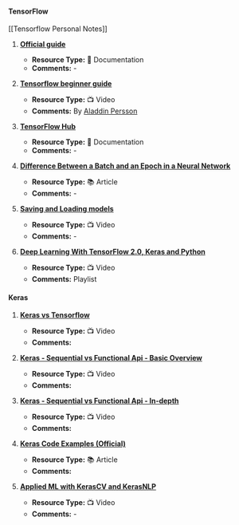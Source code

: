 #### TensorFlow

[[Tensorflow Personal Notes]]

1. [**Official guide**](https://www.tensorflow.org/guide/tensor)
   - **Resource Type:** 📜 Documentation
   - **Comments:** -

2. [**Tensorflow beginner guide**](https://www.youtube.com/playlist?list=PLhhyoLH6IjfxVOdVC1P1L5z5azs0XjMsb)
   - **Resource Type:** 📺 Video
   - **Comments:** By [Aladdin Persson](https://www.youtube.com/@AladdinPersson)

3. [**TensorFlow Hub**](https://tfhub.dev/)
   - **Resource Type:** 📜 Documentation
   - **Comments:** -

4. [**Difference Between a Batch and an Epoch in a Neural Network**](https://machinelearningmastery.com/difference-between-a-batch-and-an-epoch/)
   - **Resource Type:** 📚 Article
   - **Comments:** -

5. [**Saving and Loading models**](https://www.youtube.com/watch?v=HxtBIwfy0kM)
   - **Resource Type:** 📺 Video
   - **Comments:** -

6. [**Deep Learning With TensorFlow 2.0, Keras and Python**](https://www.youtube.com/playlist?-list=PLeo1K3hjS3uu7CxAacxVndI4bE_o3BDtO)
   - **Resource Type:** 📺 Video
   - **Comments:** Playlist

#### Keras

1. [**Keras vs Tensorflow**](https://www.youtube.com/watch?v=VMyoi7Aksmc&list=PLasd6OSjN2oK4nLzXk7isXA9IjBKB4hdB&index=13&t=141s)
   - **Resource Type:** 📺 Video
   - **Comments:**

2. [**Keras - Sequential vs Functional Api - Basic Overview**](https://www.youtube.com/watch?v=EvGS3VAsG4Y&list=PLasd6OSjN2oK4nLzXk7isXA9IjBKB4hdB&index=10)
   - **Resource Type:** 📺 Video
   - **Comments:**

3. [**Keras - Sequential vs Functional Api - In-depth**](https://www.youtube.com/watch?v=ittokQvuNg8&list=PLasd6OSjN2oK4nLzXk7isXA9IjBKB4hdB&index=11)
   - **Resource Type:** 📺 Video
   - **Comments:**

4. [**Keras Code Examples (Official)**](https://keras.io/examples/)
   - **Resource Type:** 📚 Article
   - **Comments:**

5. [**Applied ML with KerasCV and KerasNLP**](https://www.youtube.com/watch?v=K2PKZS1fPlY)
   - **Resource Type:** 📺 Video
   - **Comments:** -
